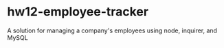 # hw12-employee-tracker
A solution for managing a company's employees using node, inquirer, and MySQL
